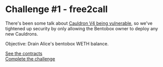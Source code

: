 # Challenge #1 - free2call

There's been some talk about [Cauldron V4 being vulnerable](https://mirror.xyz/0x5744b051845B62D6f5B6Db095cc428bCbBBAc6F9/47LK6nUpMrVsYzfCYBTyZsc_7t5Sh5onxO8sSEotNMY), so we've tightened up security by only allowing the Bentobox owner to deploy any new Cauldrons. 

Objective: Drain Alice's bentobox WETH balance.

[See the contracts](https://github.com/AshiqAmien/decently-safe-defi/tree/master/src/Contracts/free2call)
<br/>
[Complete the challenge](https://github.com/AshiqAmien/decently-safe-defi/blob/master/test/Levels/free2call/Free2Call.t.sol)
